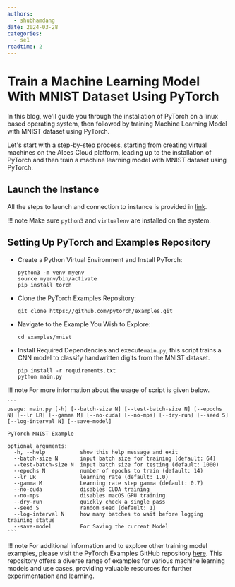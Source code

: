 ```yaml
---
authors:
  - shubhamdang
date: 2024-03-28
categories:
  - se1
readtime: 2
---
```


# Train a Machine Learning Model With MNIST Dataset Using PyTorch
In this blog, we'll guide you through the installation of PyTorch on a linux based operating system, then followed by training Machine Learning Model with MNIST dataset using PyTorch.

Let's start with a step-by-step process, starting from creating virtual machines on the Alces Cloud platform, leading up to the installation of PyTorch and then train a machine learning model with MNIST dataset using PyTorch.
<!-- more -->

## Launch the Instance  
All the steps to launch and connection to instance is provided in [link](../../docs/starter/instance.md).

!!! note
    Make sure  `python3` and `virtualenv` are installed on the system.

## Setting Up PyTorch and Examples Repository

- Create a Python Virtual Environment and Install PyTorch:
  ```
  python3 -m venv myenv 
  source myenv/bin/activate
  pip install torch
  ```
- Clone the PyTorch Examples Repository:
  ```
  git clone https://github.com/pytorch/examples.git
  ```
- Navigate to the Example You Wish to Explore:
  ```
  cd examples/mnist
  ```
- Install Required Dependencies and execute`main.py`, this script trains a CNN model to classify handwritten digits from the MNIST dataset. 
  ```
  pip install -r requirements.txt
  python main.py
  ```

!!! note
    For more information about the usage of script is given below.

    ```
    usage: main.py [-h] [--batch-size N] [--test-batch-size N] [--epochs N] [--lr LR] [--gamma M] [--no-cuda] [--no-mps] [--dry-run] [--seed S] [--log-interval N] [--save-model]

    PyTorch MNIST Example

    optional arguments:
      -h, --help           show this help message and exit
      --batch-size N       input batch size for training (default: 64)
      --test-batch-size N  input batch size for testing (default: 1000)
      --epochs N           number of epochs to train (default: 14)
      --lr LR              learning rate (default: 1.0)
      --gamma M            Learning rate step gamma (default: 0.7)
      --no-cuda            disables CUDA training
      --no-mps             disables macOS GPU training
      --dry-run            quickly check a single pass
      --seed S             random seed (default: 1)
      --log-interval N     how many batches to wait before logging training status
      --save-model         For Saving the current Model
    ```


!!! note
    For additional information and to explore other training model examples, please visit the PyTorch Examples GitHub repository [here](https://github.com/pytorch/examples). This repository offers a diverse range of examples for various machine learning models and use cases, providing valuable resources for further experimentation and learning.
